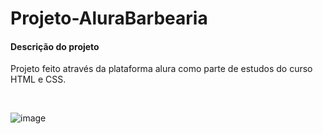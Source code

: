 # Projeto-AluraBarbearia

<h4> Descrição do projeto </h4>
<p>Projeto feito através da plataforma alura como parte de estudos do curso HTML e CSS.</p>
</br>

![image](https://user-images.githubusercontent.com/92121018/224959632-80b7cd57-fa63-4dd9-968d-c35bc8a81772.png)



